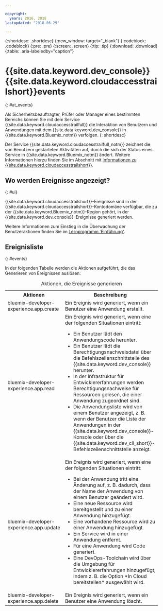 ```yaml
---

copyright:
  years: 2016, 2018
lastupdated: "2018-06-29"

---
```


{:shortdesc: .shortdesc}
{:new_window: target="_blank"}
{:codeblock: .codeblock}
{:pre: .pre}
{:screen: .screen}
{:tip: .tip}
{:download: .download}
{:table: .aria-labeledby="caption"}

# {{site.data.keyword.dev_console}} {{site.data.keyword.cloudaccesstrailshort}}events
{: #at_events}

Als Sicherheitsbeauftragter, Prüfer oder Manager eines bestimmten Bereichs können Sie mit dem Service {{site.data.keyword.cloudaccesstrailfull}} die Interaktion von Benutzern und Anwendungen mit dem {{site.data.keyword.dev_console}} in {{site.data.keyword.Bluemix_notm}} verfolgen.
{: shortdesc}

Der Service {{site.data.keyword.cloudaccesstrailfull_notm}} zeichnet die von Benutzern gestarteten Aktivitäten auf, durch die sich der Status eines Service in {{site.data.keyword.Bluemix_notm}} ändert. Weitere Informationen hierzu finden Sie im Abschnitt mit [Informationen zu {{site.data.keyword.cloudaccesstrailshort}}](/docs/services/cloud-activity-tracker/activity_tracker_ov.html#activity_tracker_ov ).

## Wo werden Ereignisse angezeigt?
{: #ui}

{{site.data.keyword.cloudaccesstrailshort}}-Ereignisse sind in der {{site.data.keyword.cloudaccesstrailshort}}-Kontodomäne verfügbar, die zu der {{site.data.keyword.Bluemix_notm}}-Region gehört, in der {{site.data.keyword.dev_console}}-Ereignisse generiert werden.

Weitere Informationen zum Einstieg in die Überwachung der Benutzeraktionen finden Sie im [Lernprogramm 'Einführung'](/docs/services/cloud-activity-tracker/index.html). 

## Ereignisliste
{: #events}

In der folgenden Tabelle werden die Aktionen aufgeführt, die das Generieren von Ereignissen auslösen:

<table>
  <caption>Aktionen, die Ereignisse generieren</caption>
  <tr>
    <th>Aktionen</th>
	  <th>Beschreibung</th>
  <tr>
  <tr>
    <td>bluemix-developer-experience.app.create</td>
	  <td>Ein Ereignis wird generiert, wenn ein Benutzer eine Anwendung erstellt.</td>
  </tr>
  <tr>
    <td>bluemix-developer-experience.app.read</td>
	  <td>Ein Ereignis wird generiert, wenn eine der folgenden Situationen eintritt: </br><ul><li>Ein Benutzer lädt den Anwendungscode herunter.</li> <li>Ein Benutzer lädt die Berechtigungsnachweisdatei über die Befehlszeilenschnittstelle des {{site.data.keyword.dev_console}} herunter.</li> <li>In der Infrastruktur für Entwicklererfahrungen werden Berechtigungsnachweise für Ressourcen gelesen, die einer Anwendung zugeordnet sind.</li> <li>Die Anwendungsliste wird von einem Benutzer angezeigt, z. B. wenn der Benutzer die Liste der Anwendungen in der {{site.data.keyword.dev_console}}-Konsole oder über die {{site.data.keyword.dev_cli_short}}-Befehlszeilenschnittstelle anzeigt.</li></ul></td>
  </tr>
  <tr>
    <td>bluemix-developer-experience.app.update</td>
	  <td>Ein Ereignis wird generiert, wenn eine der folgenden Situationen eintritt: </br><ul><li>Bei der Anwendung tritt eine Änderung auf, z. B. dadurch, dass der Name der Anwendung von einem Benutzer geändert wird. </li><li>Eine neue Ressource wird bereitgestellt und zu einer Anwendung hinzugefügt.</li><li>Eine vorhandene Ressource wird zu einer Anwendung hinzugefügt.</li><li>Ein Service wird in einer Anwendung entfernt.</li><li>Für eine Anwendung wird Code generiert.</li><li>Eine DevOps-Toolchain wird über die Umgebung für Entwicklererfahrungen hinzugefügt, indem z. B. die Option *In Cloud bereitstellen* ausgewählt wird.</li></ul></td>
  </tr>
  <tr>
    <td>bluemix-developer-experience.app.delete</td>
	  <td>Ein Ereignis wird generiert, wenn ein Benutzer eine Anwendung löscht.</td>
  </tr>
</table>
